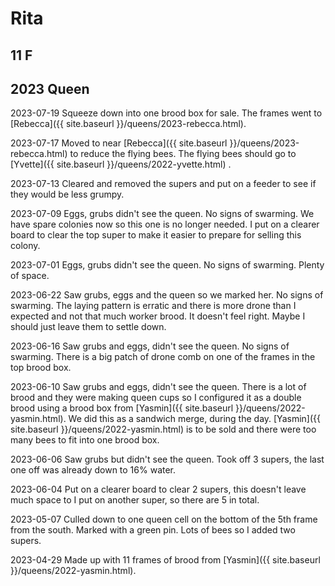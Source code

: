 # Rita

## 11 F

## 2023 Queen

2023-07-19 Squeeze down into one brood box for sale.  The frames went to [Rebecca]({{ site.baseurl }}/queens/2023-rebecca.html).

2023-07-17 Moved to near [Rebecca]({{ site.baseurl }}/queens/2023-rebecca.html) to reduce the flying bees.  The flying bees should go to [Yvette]({{ site.baseurl }}/queens/2022-yvette.html) .

2023-07-13 Cleared and removed the supers and put on a feeder to see if they would be less grumpy.

2023-07-09 Eggs, grubs didn't see the queen.  No signs of swarming.  We have spare colonies now so this one is no longer needed.  I put on a clearer board to clear the top super to make it easier to prepare for selling this colony.

2023-07-01 Eggs, grubs didn't see the queen.  No signs of swarming.  Plenty of space.

2023-06-22 Saw grubs, eggs and the queen so we marked her.  No signs of swarming.  The laying pattern is erratic and there is more drone than I expected and not that much worker brood.  It doesn't feel right.  Maybe I should just leave them to settle down.

2023-06-16 Saw grubs and eggs, didn't see the queen. No signs of swarming.  There is a big patch of drone comb on one of the frames in the top brood box.

2023-06-10 Saw grubs and eggs, didn't see the queen. There is a lot of brood and they were making queen cups so I configured it as a double brood using a brood box from [Yasmin]({{ site.baseurl }}/queens/2022-yasmin.html).  We did this as a sandwich merge, during the day.  [Yasmin]({{ site.baseurl }}/queens/2022-yasmin.html) is to be sold and there were too many bees to fit into one brood box.

2023-06-06  Saw grubs but didn't see the queen. Took off 3 supers, the last one off was already down to 16% water.

2023-06-04 Put on a clearer board to clear 2 supers, this doesn't leave much space to I put on another super, so there are 5 in total.

2023-05-07 Culled down to one queen cell on the bottom of the 5th frame from the south.  Marked with a green pin.  Lots of bees so I added two supers.

2023-04-29 Made up with 11 frames of brood from [Yasmin]({{ site.baseurl }}/queens/2022-yasmin.html).
